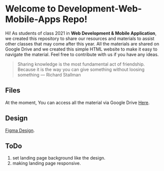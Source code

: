 # Welcome to Development-Web-Mobile-Apps Repo!

Hi!  As students of class 2021 in **Web Development & Mobile Application**, we created this repository to share our resources and materials to assist other classes that may come after this year. All the materials are shared on Google Drive and we created this simple HTML website to make it easy to navigate the material. Feel free to contribute with us if you have any ideas.


> Sharing knowledge is the most fundamental act of friendship. Because it is the way you can give something without loosing something 
> — Richard Stallman


## Files

At the moment, You can access all the material via Google Drive
 [Here](https://drive.google.com/drive/folders/1aywXpUXIaBCxYRNPinzlQglaqyzvrn-I).
 
## Design
[Figma Design](https://www.figma.com/file/oVCo0DbcwBdaz7TMJ1Xrd0/Development-Web-%26-mobile-application?type=design&node-id=0%3A1&mode=design&t=10CHSMkuGvB4YRst-1).

 ## ToDo
1. set landing page background like the design. 
2. making landing page responsive.

